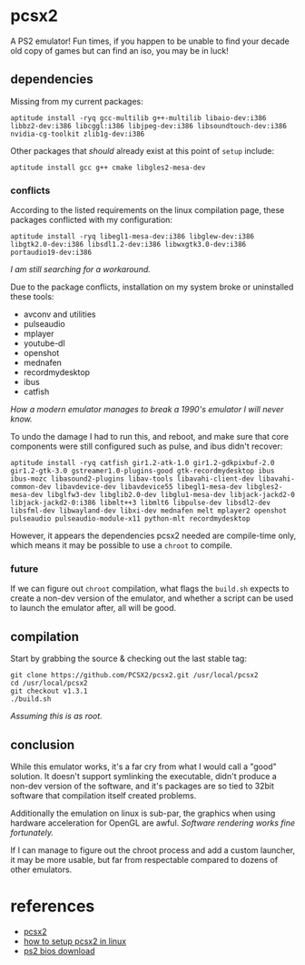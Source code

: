 
# pcsx2

A PS2 emulator!  Fun times, if you happen to be unable to find your decade old copy of games but can find an iso, you may be in luck!


## dependencies

Missing from my current packages:

	aptitude install -ryq gcc-multilib g++-multilib libaio-dev:i386 libbz2-dev:i386 libcggl:i386 libjpeg-dev:i386 libsoundtouch-dev:i386 nvidia-cg-toolkit zlib1g-dev:i386

Other packages that _should_ already exist at this point of `setup` include:

	aptitude install gcc g++ cmake libgles2-mesa-dev


### conflicts

According to the listed requirements on the linux compilation page, these packages conflicted with my configuration:

	aptitude install -ryq libegl1-mesa-dev:i386 libglew-dev:i386 libgtk2.0-dev:i386 libsdl1.2-dev:i386 libwxgtk3.0-dev:i386 portaudio19-dev:i386

_I am still searching for a workaround._

Due to the package conflicts, installation on my system broke or uninstalled these tools:

- avconv and utilities
- pulseaudio
- mplayer
- youtube-dl
- openshot
- mednafen
- recordmydesktop
- ibus
- catfish

_How a modern emulator manages to break a 1990's emulator I will never know._

To undo the damage I had to run this, and reboot, and make sure that core components were still configured such as pulse, and ibus didn't recover:

	aptitude install -ryq catfish gir1.2-atk-1.0 gir1.2-gdkpixbuf-2.0 gir1.2-gtk-3.0 gstreamer1.0-plugins-good gtk-recordmydesktop ibus ibus-mozc libasound2-plugins libav-tools libavahi-client-dev libavahi-common-dev libavdevice-dev libavdevice55 libegl1-mesa-dev libgles2-mesa-dev libglfw3-dev libglib2.0-dev libglu1-mesa-dev libjack-jackd2-0 libjack-jackd2-0:i386 libmlt++3 libmlt6 libpulse-dev libsdl2-dev libsfml-dev libwayland-dev libxi-dev mednafen melt mplayer2 openshot pulseaudio pulseaudio-module-x11 python-mlt recordmydesktop

However, it appears the dependencies pcsx2 needed are compile-time only, which means it may be possible to use a `chroot` to compile.


### future

If we can figure out `chroot` compilation, what flags the `build.sh` expects to create a non-dev version of the emulator, and whether a script can be used to launch the emulator after, all will be good.


## compilation

Start by grabbing the source & checking out the last stable tag:

	git clone https://github.com/PCSX2/pcsx2.git /usr/local/pcsx2
	cd /usr/local/pcsx2
	git checkout v1.3.1
	./build.sh

_Assuming this is as root._


## conclusion

While this emulator works, it's a far cry from what I would call a "good" solution.  It doesn't support symlinking the executable, didn't produce a non-dev version of the software, and it's packages are so tied to 32bit software that compilation itself created problems.

Additionally the emulation on linux is sub-par, the graphics when using hardware acceleration for OpenGL are awful.  _Software rendering works fine fortunately._

If I can manage to figure out the chroot process and add a custom launcher, it may be more usable, but far from respectable compared to dozens of other emulators.


# references

- [pcsx2](https://github.com/PCSX2/pcsx2)
- [how to setup pcsx2 in linux](https://www.youtube.com/watch?v=it6HRyyb8nE)
- [ps2 bios download](http://www.emuparadise.me/biosfiles/bios.html)
